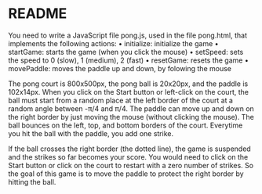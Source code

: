 # README
You need to write a JavaScript file pong.js, used in the file pong.html, that implements the following actions:
•	initialize: initialize the game
•	startGame: starts the game (when you click the mouse)
•	setSpeed: sets the speed to 0 (slow), 1 (medium), 2 (fast)
•	resetGame: resets the game
•	movePaddle: moves the paddle up and down, by folowing the mouse

The pong court is 800x500px, the pong ball is 20x20px, and the paddle is 102x14px. When you click on the Start button or left-click on the court, the ball must start from a random place at the left border of the court at a random angle between -π/4 and π/4. The paddle can move up and down on the right border by just moving the mouse (without clicking the mouse). The ball bounces on the left, top, and bottom borders of the court. Everytime you hit the ball with the paddle, you add one strike. 

If the ball crosses the right border (the dotted line), the game is suspended and the strikes so far becomes your score. You would need to click on the Start button or click on the court to restart with a zero number of strikes. So the goal of this game is to move the paddle to protect the right border by hitting the ball.
